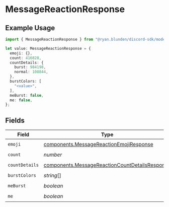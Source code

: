 # MessageReactionResponse

## Example Usage

```typescript
import { MessageReactionResponse } from "@ryan.blunden/discord-sdk/models/components";

let value: MessageReactionResponse = {
  emoji: {},
  count: 416828,
  countDetails: {
    burst: 984198,
    normal: 108844,
  },
  burstColors: [
    "<value>",
  ],
  meBurst: false,
  me: false,
};
```

## Fields

| Field                                                                                                            | Type                                                                                                             | Required                                                                                                         | Description                                                                                                      |
| ---------------------------------------------------------------------------------------------------------------- | ---------------------------------------------------------------------------------------------------------------- | ---------------------------------------------------------------------------------------------------------------- | ---------------------------------------------------------------------------------------------------------------- |
| `emoji`                                                                                                          | [components.MessageReactionEmojiResponse](../../models/components/messagereactionemojiresponse.md)               | :heavy_check_mark:                                                                                               | N/A                                                                                                              |
| `count`                                                                                                          | *number*                                                                                                         | :heavy_check_mark:                                                                                               | N/A                                                                                                              |
| `countDetails`                                                                                                   | [components.MessageReactionCountDetailsResponse](../../models/components/messagereactioncountdetailsresponse.md) | :heavy_check_mark:                                                                                               | N/A                                                                                                              |
| `burstColors`                                                                                                    | *string*[]                                                                                                       | :heavy_check_mark:                                                                                               | N/A                                                                                                              |
| `meBurst`                                                                                                        | *boolean*                                                                                                        | :heavy_check_mark:                                                                                               | N/A                                                                                                              |
| `me`                                                                                                             | *boolean*                                                                                                        | :heavy_check_mark:                                                                                               | N/A                                                                                                              |